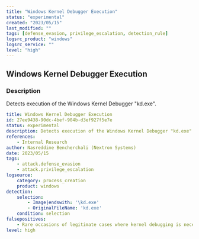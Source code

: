 ```yaml
---
title: "Windows Kernel Debugger Execution"
status: "experimental"
created: "2023/05/15"
last_modified: ""
tags: [defense_evasion, privilege_escalation, detection_rule]
logsrc_product: "windows"
logsrc_service: ""
level: "high"
---
```


## Windows Kernel Debugger Execution

### Description

Detects execution of the Windows Kernel Debugger "kd.exe".

```yml
title: Windows Kernel Debugger Execution
id: 27ee9438-90dc-4bef-904b-d3ef927f5e7e
status: experimental
description: Detects execution of the Windows Kernel Debugger "kd.exe".
references:
    - Internal Research
author: Nasreddine Bencherchali (Nextron Systems)
date: 2023/05/15
tags:
    - attack.defense_evasion
    - attack.privilege_escalation
logsource:
    category: process_creation
    product: windows
detection:
    selection:
        - Image|endswith: '\kd.exe'
        - OriginalFileName: 'kd.exe'
    condition: selection
falsepositives:
    - Rare occasions of legitimate cases where kernel debugging is necessary in production. Investigation is required
level: high

```
